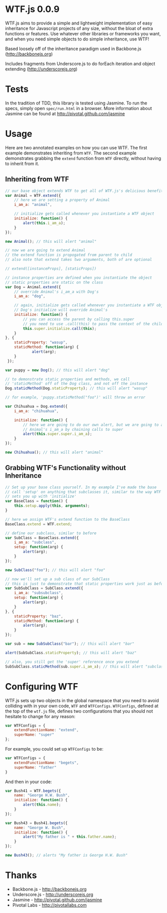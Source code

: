 WTF.js 0.0.9
=====

WTF.js aims to provide a simple and lightweight implementation of easy inheritance for Javascript projects of any size, without the bloat of extra functions or features. Use whatever other libraries or frameworks you want, and when you need simple objects to do simple inheritance, use WTF!

Based loosely off of the inheritance paradigm used in Backbone.js (http://backbonejs.org)

Includes fragments from Underscore.js to do forEach iteration and object extending (http://underscorejs.org)

Tests
=====

In the tradition of TDD, this library is tested using Jasmine. To run the specs, simply open `spec/run.html` in a browser. More information about Jasmine can be found at http://pivotal.github.com/jasmine

Usage
=====

Here are two annotated examples on how you can use WTF. The first example demonstrates inheriting from `WTF`. The second example demonstrates grabbing the `extend` function from `WTF` directly, without having to inherit from it.

Inheriting from WTF
-----

````javascript
// our base object extends WTF to get all of WTF.js's delicious benefits
var Animal = WTF.extend({
    // here we are setting a property of Animal
    i_am_a: "animal",

    // initialize gets called whenever you instantiate a WTF object
    initialize: function() {
        alert(this.i_am_a);
    }
});

new Animal(); // this will alert "animal"

// now we are going to extend Animal
// the extend function is propogated from parent to child
// also note that extend takes two arguments, both of are optional

// extend([instanceProps], [staticProps])

// instance properties are defined when you instantiate the object
// static properties are static on the class
var Dog = Animal.extend({
    // override Animal's i_am_a with Dog's
    i_am_a: "dog",

    // again, initialize gets called whenever you instantiate a WTF object
    // Dog's initialize will override Animal's
    initialize: function() {
        // you can access the parent by calling this.super
        // you need to use .call(this) to pass the context of the child to the parent
        this.super.initialize.call(this);
    }
}, {
    staticProperty: "wasup",
    staticMethod: function(arg) {
    		alert(arg);
    }
 });

var puppy = new Dog(); // this will alert "dog"

// to demonstrate static properties and methods, we call
// 'staticMethod' off of the Dog class, and not off the instance
Dog.staticMethod(Dog.staticProperty); // this will alert "wasup"

// for example, 'puppy.staticMethod("foo")' will throw an error

var Chihuahua = Dog.extend({
    i_am_a: "chihuahua",

    initialize: function() {
        // here we are going to do our own alert, but we are going to alert
        // Animal's i_am_a by chaining calls to super
        alert(this.super.super.i_am_a);
    }
});

new Chihuahua(); // this will alert "animal"
````

Grabbing WTF's Functionality without Inheritance
-----

````javascript
// Set up your base class yourself. In my example I've made the base
// call 'setup' on anything that subclasses it, similar to the way WTF
// sets you up with 'initialize'
var BaseClass = function() {
	this.setup.apply(this, arguments);
}

// here we assign WTF's extend function to the BaseClass
BaseClass.extend = WTF.extend;

// define our subclass, similar to before
var SubClass = BaseClass.extend({
    i_am_a: "subclass",
	setup: function(arg) {
		alert(arg);
	}
});

new SubClass("foo"); // this will alert "foo"

// now we'll set up a sub class of our SubClass
// this is just to demonstrate that static properties work just as before
var SubSubClass = SubClass.extend({
    i_am_a: "subsubclass",
	setup: function(arg) {
		alert(arg);
	}
}, {
	staticProperty: "baz",
	staticMethod: function(arg) {
		alert(arg);
	}
});

var sub = new SubSubClass("bar"); // this will alert "bar"

alert(SubSubClass.staticProperty); // this will alert "baz"

// also, you still get the 'super' reference once you extend
SubSubClass.staticMethod(sub.super.i_am_a); // this will alert "subclass", not "subsubclass"
````

Configuring WTF
=====


WTF.js sets up two objects in the global namespace that you need to avoid colliding with in your own code, `WTF` and `WTFConfigs`. `WTFConfigs`, defined at the top of the `wtf.js` file, defines two configurations that you should not hesitate to change for any reason:

````javascript
var WTFConfigs = {
	extendFunctionName: "extend",
	superName: "super"
};
````

For example, you could set up `WTFConfigs` to be:

````javascript
var WTFConfigs = {
    extendFunctionName: "begets",
    superName: "father"
}
`````

And then in your code:

````javascript
var Bush41 = WTF.begets({
	name: "George H.W. Bush",
	initialize: function() {
		alert(this.name);
	}
});

var Bush43 = Bush41.begets({
	name: "George W. Bush",
	initialize: function() {
		alert("My father is " + this.father.name);
	}
});

new Bush43(); // alerts "My father is George H.W. Bush"
````

Thanks
=====

* Backbone.js - http://backbonejs.org
* Underscore.js - http://underscorejs.org
* Jasmine - http://pivotal.github.com/jasmine
* Pivotal Labs - http://pivotallabs.com
